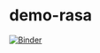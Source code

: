 # demo-rasa

[![Binder](https://mybinder.org/badge_logo.svg)](https://mybinder.org/v2/gh/Felipe-Correia-007/demo-rasa/HEAD)
